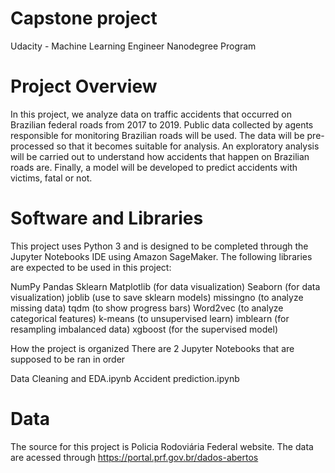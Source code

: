 # Capstone project
Udacity - Machine Learning Engineer Nanodegree Program

# Project Overview
In this project, we analyze data on traffic accidents that occurred on Brazilian federal roads from 2017 to 2019. Public data collected by agents responsible for monitoring Brazilian roads will be used. The data will be pre-processed so that it becomes suitable for analysis. An exploratory analysis will be carried out to understand how accidents that happen on Brazilian roads are. Finally, a model will be developed to predict accidents with victims, fatal or not.

# Software and Libraries
This project uses Python 3 and is designed to be completed through the Jupyter Notebooks IDE using Amazon SageMaker. The following libraries are expected to be used in this project:

NumPy
Pandas
Sklearn
Matplotlib (for data visualization)
Seaborn (for data visualization)
joblib (use to save sklearn models)
missingno (to analyze missing data)
tqdm (to show progress bars)
Word2vec (to analyze categorical features)
k-means (to unsupervised learn)
imblearn (for resampling imbalanced data)
xgboost (for the supervised model)

How the project is organized
There are 2 Jupyter Notebooks that are supposed to be ran in order

Data Cleaning and EDA.ipynb
Accident prediction.ipynb

# Data
The source for this project is Policia Rodoviária Federal website. The data are acessed through https://portal.prf.gov.br/dados-abertos
